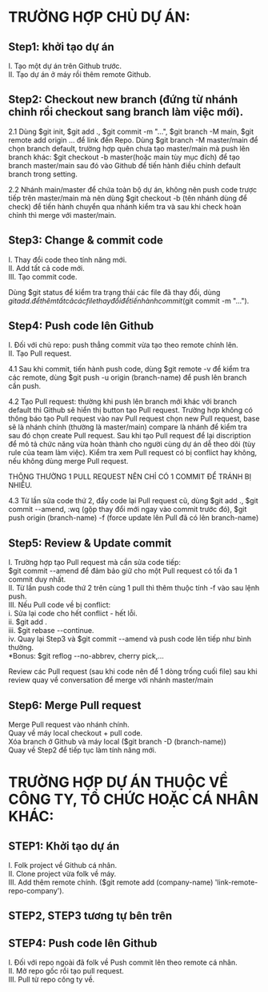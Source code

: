 <H1>TRƯỜNG HỢP CHỦ DỰ ÁN:</H1>

## Step1: khởi tạo dự án
I. Tạo một dự án trên Github trước.<br>
II. Tạo dự án ở máy rồi thêm remote Github.

## Step2: Checkout new branch (đứng từ nhánh chỉnh rồi checkout sang branch làm việc mới).
2.1 Dùng $git init, $git add ., $git commit -m "...", $git branch -M main, $git remote add origin ... để link đến Repo. Dùng $git branch -M master/main để chọn branch default, trường hợp quên chưa tạo master/main mà push lên branch khác: $git checkout -b master(hoặc main tùy mục đích) để tạo branch master/main sau đó vào Github để tiến hành điều chỉnh default branch trong setting.

2.2 Nhánh main/master để chứa toàn bộ dự án, không nên push code trược tiếp trên master/main mà nên dùng $git checkout -b (tên nhánh dùng để check) để tiến hành chuyển qua nhánh kiểm tra và sau khi check hoàn chỉnh thì merge với master/main.

## Step3: Change & commit code
I. Thay đổi code theo tính năng mới.<br>
II. Add tất cả code mới.<br>
III. Tạo commit code.<br>

Dùng $git status để kiểm tra trạng thái các file đã thay đổi, dùng $git add . để thêm tất cả các file thay đổi để tiến hành commit ($git commit -m "...").

## Step4: Push code lên Github
I. Đối với chủ repo: push thẳng commit vừa tạo theo remote chính lên.<br>
II. Tạo Pull request.

4.1 Sau khi commit, tiến hành push code, dùng $git remote -v để kiểm tra các remote, dùng $git push -u origin (branch-name) để push lên branch cần push.

4.2 Tạo Pull request: thường khi push lên branch mới khác với branch default thì Github sẽ hiển thị button tạo Pull request. Trường hợp không có thông báo tạo Pull request vào nav Pull request chọn new Pull request, base sẽ là nhánh chính (thường là master/main) compare là nhánh để kiểm tra sau đó chọn create Pull request. Sau khi tạo Pull request để lại discription để mô tả chức năng vừa hoàn thành cho người cùng dự án dễ theo dõi (tùy rule của team làm việc). Kiểm tra xem Pull request có bị conflict hay không, nếu không dùng merge Pull request.

THÔNG THƯỜNG 1 PULL REQUEST NÊN CHỈ CÓ 1 COMMIT ĐỂ TRÁNH BỊ NHIỄU.

4.3 Từ lần sửa code thứ 2, đẩy code lại Pull request cũ, dùng $git add ., $git commit --amend, :wq (gộp thay đổi mới ngay vào commit trước đó), $git push origin (branch-name) -f (force update lên Pull đã có lên branch-name)

## Step5: Review & Update commit
I. Trường hợp tạo Pull request mà cần sửa code tiếp:<br>
    $git commit --amend để đảm bảo giữ cho một Pull request có tối đa 1 commit duy nhất.<br>
II. Từ lần push code thứ 2 trên cùng 1 pull thì thêm thuộc tính -f vào sau lệnh push.<br>
III. Nếu Pull code về bị conflict:<br>
    i. Sửa lại code cho hết conflict - hết lỗi.<br>
    ii. $git add .<br>
    iii. $git rebase --continue.<br>
    iv. Quay lại Step3 và $git commit --amend và push code lên tiếp như bình thường.<br>
*Bonus: $git reflog --no-abbrev, cherry pick,...<br>

Review các Pull request (sau khi code nên để 1 dòng trống cuối file) sau khi review quay về conversation để merge với nhánh master/main

## Step6: Merge Pull request 
Merge Pull request vào nhánh chính.<br>
Quay về máy local checkout + pull code.<br>
Xóa branch ở Github và máy local ($git branch -D (branch-name))<br>
Quay về Step2 để tiếp tục làm tính năng mới.<br>

<H1>TRƯỜNG HỢP DỰ ÁN THUỘC VỀ CÔNG TY, TỔ CHỨC HOẶC CÁ NHÂN KHÁC:</H1>

##  STEP1: Khởi tạo dự án
I. Folk project về Github cá nhân.<br>
II. Clone project vừa folk về máy.<br>
III. Add thêm remote chính. ($git remote add (company-name) 'link-remote-repo-company').<br>

## STEP2, STEP3 tương tự bên trên

## STEP4: Push code lên Github
I. Đối với repo ngoài đã folk về Push commit lên theo remote cá nhân.<br>
II. Mở repo gốc rồi tạo pull request.<br>
III. Pull từ repo công ty về.